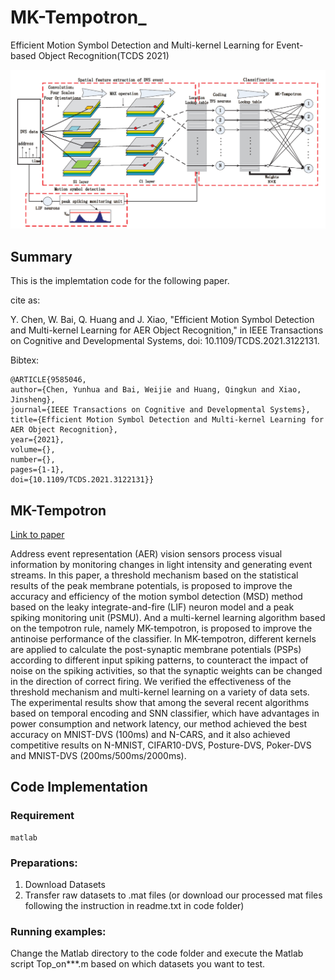 # MK-Tempotron_
Efficient Motion Symbol Detection and Multi-kernel Learning for Event-based Object Recognition(TCDS 2021)

![imgage](https://github.com/BEJ97/MK-Tempotron/blob/main/image/framework%20of%20MK-Tempotron.png)
## Summary
This is the implemtation code for the following paper.

cite as:

Y. Chen, W. Bai, Q. Huang and J. Xiao, "Efficient Motion Symbol Detection and Multi-kernel Learning for AER Object Recognition," in IEEE Transactions on Cognitive and Developmental Systems, doi: 10.1109/TCDS.2021.3122131.

Bibtex:

```
@ARTICLE{9585046,
author={Chen, Yunhua and Bai, Weijie and Huang, Qingkun and Xiao, Jinsheng},
journal={IEEE Transactions on Cognitive and Developmental Systems},
title={Efficient Motion Symbol Detection and Multi-kernel Learning for AER Object Recognition},
year={2021},
volume={},
number={},
pages={1-1},
doi={10.1109/TCDS.2021.3122131}}
```

## MK-Tempotron

[Link to paper](https://ieeexplore.ieee.org/document/9585046)

Address event representation (AER) vision sensors process visual information by monitoring changes in light intensity and generating event streams. In this paper, a threshold mechanism based on the statistical results of the peak membrane potentials, is proposed to improve the accuracy and efficiency of the motion symbol detection (MSD) method based on the leaky integrate-and-fire (LIF) neuron model and a peak spiking monitoring unit (PSMU). And a multi-kernel learning algorithm based on the tempotron rule, namely MK-tempotron, is proposed to improve the antinoise performance of the classifier. In MK-tempotron, different kernels are applied to calculate the post-synaptic membrane potentials (PSPs) according to different input spiking patterns, to counteract the impact of noise on the spiking activities, so that the synaptic weights can be changed in the direction of correct firing. We verified the effectiveness of the threshold mechanism and multi-kernel learning on a variety of data sets. The experimental results show that among the several recent algorithms based on temporal encoding and SNN classifier, which have advantages in power consumption and network latency, our method achieved the best accuracy on MNIST-DVS (100ms) and N-CARS, and it also achieved competitive results on N-MNIST, CIFAR10-DVS, Posture-DVS, Poker-DVS and MNIST-DVS (200ms/500ms/2000ms).

## Code Implementation
### Requirement
```
matlab
```
### Preparations:
1. Download Datasets 
2. Transfer raw datasets to .mat files (or download our processed mat files following the instruction in readme.txt in code folder)
### Running examples:
Change the Matlab directory to the code folder and execute the Matlab script Top_on***.m based on which datasets you want to test.
